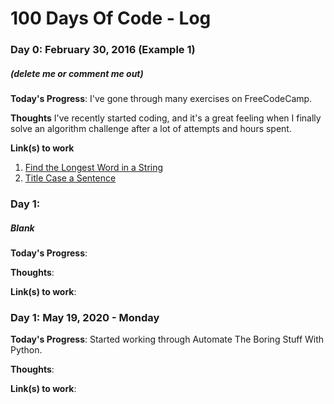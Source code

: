 # 100 Days Of Code - Log

### Day 0: February 30, 2016 (Example 1)
##### (delete me or comment me out)

**Today's Progress**: I've gone through many exercises on FreeCodeCamp.

**Thoughts** I've recently started coding, and it's a great feeling when I finally solve an algorithm challenge after a lot of attempts and hours spent.

**Link(s) to work**
1. [Find the Longest Word in a String](https://www.freecodecamp.com/challenges/find-the-longest-word-in-a-string)
2. [Title Case a Sentence](https://www.freecodecamp.com/challenges/title-case-a-sentence)

### Day 1: 
##### Blank

**Today's Progress**: 

**Thoughts**: 

**Link(s) to work**: 


### Day 1: May 19, 2020 - Monday

**Today's Progress**: Started working through Automate The Boring Stuff With Python.  

**Thoughts**:


**Link(s) to work**: